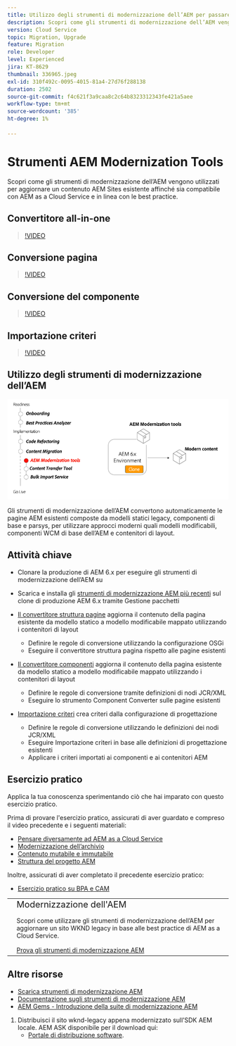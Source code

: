 ```yaml
---
title: Utilizzo degli strumenti di modernizzazione dell’AEM per passare ad AEM as a Cloud Service
description: Scopri come gli strumenti di modernizzazione dell’AEM vengono utilizzati per aggiornare un progetto AEM esistente e i contenuti affinché siano compatibili con AEM as a Cloud Service.
version: Cloud Service
topic: Migration, Upgrade
feature: Migration
role: Developer
level: Experienced
jira: KT-8629
thumbnail: 336965.jpeg
exl-id: 310f492c-0095-4015-81a4-27d76f288138
duration: 2502
source-git-commit: f4c621f3a9caa8c2c64b8323312343fe421a5aee
workflow-type: tm+mt
source-wordcount: '385'
ht-degree: 1%

---
```



# Strumenti AEM Modernization Tools

Scopri come gli strumenti di modernizzazione dell’AEM vengono utilizzati per aggiornare un contenuto AEM Sites esistente affinché sia compatibile con AEM as a Cloud Service e in linea con le best practice.

## Convertitore all-in-one

>[!VIDEO](https://video.tv.adobe.com/v/338802?quality=12&learn=on)

## Conversione pagina

>[!VIDEO](https://video.tv.adobe.com/v/338799?quality=12&learn=on)

## Conversione del componente

>[!VIDEO](https://video.tv.adobe.com/v/338788?quality=12&learn=on)

## Importazione criteri

>[!VIDEO](https://video.tv.adobe.com/v/338797?quality=12&learn=on)

## Utilizzo degli strumenti di modernizzazione dell’AEM

![Ciclo di vita degli strumenti di modernizzazione AEM](./assets/aem-modernization-tools.png)

Gli strumenti di modernizzazione dell’AEM convertono automaticamente le pagine AEM esistenti composte da modelli statici legacy, componenti di base e parsys, per utilizzare approcci moderni quali modelli modificabili, componenti WCM di base dell’AEM e contenitori di layout.

## Attività chiave

+ Clonare la produzione di AEM 6.x per eseguire gli strumenti di modernizzazione dell’AEM su
+ Scarica e installa gli [strumenti di modernizzazione AEM più recenti](https://github.com/adobe/aem-modernize-tools/releases/latest) sul clone di produzione AEM 6.x tramite Gestione pacchetti

+ [Il convertitore struttura pagine](https://opensource.adobe.com/aem-modernize-tools/pages/structure/about.html) aggiorna il contenuto della pagina esistente da modello statico a modello modificabile mappato utilizzando i contenitori di layout
   + Definire le regole di conversione utilizzando la configurazione OSGi
   + Eseguire il convertitore struttura pagina rispetto alle pagine esistenti

+ [Il convertitore componenti](https://opensource.adobe.com/aem-modernize-tools/pages/component/about.html) aggiorna il contenuto della pagina esistente da modello statico a modello modificabile mappato utilizzando i contenitori di layout
   + Definire le regole di conversione tramite definizioni di nodi JCR/XML
   + Eseguire lo strumento Component Converter sulle pagine esistenti

+ [Importazione criteri](https://opensource.adobe.com/aem-modernize-tools/pages/policy/about.html) crea criteri dalla configurazione di progettazione
   + Definire le regole di conversione utilizzando le definizioni dei nodi JCR/XML
   + Eseguire Importazione criteri in base alle definizioni di progettazione esistenti
   + Applicare i criteri importati ai componenti e ai contenitori AEM

## Esercizio pratico

Applica la tua conoscenza sperimentando ciò che hai imparato con questo esercizio pratico.

Prima di provare l&#39;esercizio pratico, assicurati di aver guardato e compreso il video precedente e i seguenti materiali:

+ [Pensare diversamente ad AEM as a Cloud Service](./introduction.md)
+ [Modernizzazione dell’archivio](./repository-modernization.md)
+ [Contenuto mutabile e immutabile](../../developing/basics/mutable-immutable.md)
+ [Struttura del progetto AEM](https://experienceleague.adobe.com/docs/experience-manager-cloud-service/implementing/developing/aem-project-content-package-structure.html?lang=it)

Inoltre, assicurati di aver completato il precedente esercizio pratico:

+ [Esercizio pratico su BPA e CAM](./bpa-and-cam.md#hands-on-exercise)

<table style="border-width:0">
    <tr>
        <td style="width:150px">
            <a  rel="noreferrer"
                target="_blank"
                href="https://github.com/adobe/aem-cloud-engineering-video-series-exercises/tree/session2-migration#bootcamp---session-2-migration-methodology"><img alt="Esercitazione pratica archivio GitHub" src="./assets/github.png"/>
            </a>        
        </td>
        <td style="width:100%;margin-bottom:1rem;">
            <div style="font-size:1.25rem;font-weight:400;">Modernizzazione dell'AEM</div>
            <p style="margin:1rem 0">
                Scopri come utilizzare gli strumenti di modernizzazione dell’AEM per aggiornare un sito WKND legacy in base alle best practice di AEM as a Cloud Service.
            </p>
            <a  rel="noreferrer"
                target="_blank"
                href="https://github.com/adobe/aem-cloud-engineering-video-series-exercises/tree/session2-migration#bootcamp---session-2-migration-methodology" class="spectrum-Button spectrum-Button--primary spectrum-Button--sizeM">
                <span class="spectrum-Button-label has-no-wrap has-text-weight-bold">Prova gli strumenti di modernizzazione AEM</span>
            </a>
        </td>
    </tr>
</table>

## Altre risorse

+ [Scarica strumenti di modernizzazione AEM](https://github.com/adobe/aem-modernize-tools/releases/latest)
+ [Documentazione sugli strumenti di modernizzazione AEM](https://opensource.adobe.com/aem-modernize-tools/)
+ [AEM Gems - Introduzione della suite di modernizzazione AEM](https://helpx.adobe.com/experience-manager/kt/eseminars/gems/Introducing-the-AEM-Modernization-Suite.html)

1. Distribuisci il sito wknd-legacy appena modernizzato sull’SDK AEM locale. AEM ASK disponibile per il download qui:
   + [Portale di distribuzione software](https://experience.adobe.com/#/downloads/content/software-distribution/en/general.html).
